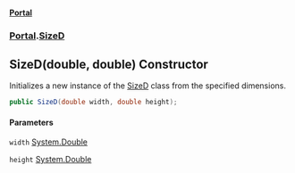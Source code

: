 #### [Portal](index.md 'index')
### [Portal](Portal.md 'Portal').[SizeD](SizeD.md 'Portal.SizeD')

## SizeD(double, double) Constructor

Initializes a new instance of the [SizeD](SizeD.md 'Portal.SizeD') class from the specified dimensions.

```csharp
public SizeD(double width, double height);
```
#### Parameters

<a name='Portal.SizeD.SizeD(double,double).width'></a>

`width` [System.Double](https://docs.microsoft.com/en-us/dotnet/api/System.Double 'System.Double')

<a name='Portal.SizeD.SizeD(double,double).height'></a>

`height` [System.Double](https://docs.microsoft.com/en-us/dotnet/api/System.Double 'System.Double')